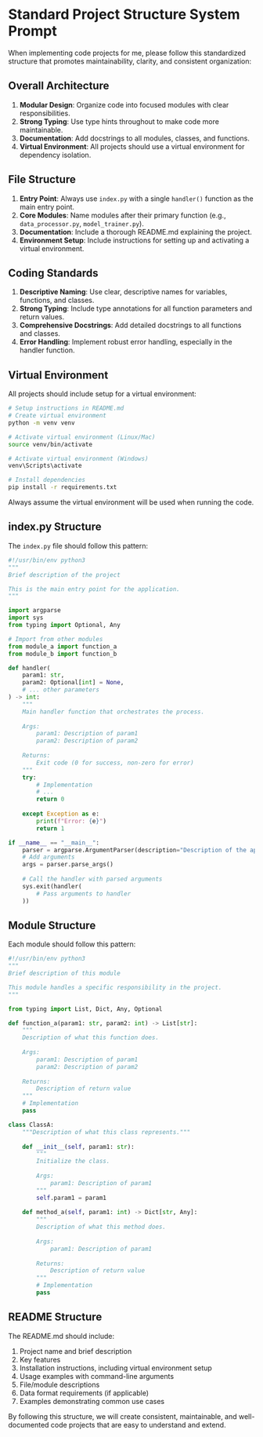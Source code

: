 # Standard Project Structure System Prompt

When implementing code projects for me, please follow this standardized structure that promotes maintainability, clarity, and consistent organization:

## Overall Architecture

1. **Modular Design**: Organize code into focused modules with clear responsibilities.
2. **Strong Typing**: Use type hints throughout to make code more maintainable.
3. **Documentation**: Add docstrings to all modules, classes, and functions.
4. **Virtual Environment**: All projects should use a virtual environment for dependency isolation.

## File Structure

1. **Entry Point**: Always use `index.py` with a single `handler()` function as the main entry point.
2. **Core Modules**: Name modules after their primary function (e.g., `data_processor.py`, `model_trainer.py`).
3. **Documentation**: Include a thorough README.md explaining the project.
4. **Environment Setup**: Include instructions for setting up and activating a virtual environment.

## Coding Standards

1. **Descriptive Naming**: Use clear, descriptive names for variables, functions, and classes.
2. **Strong Typing**: Include type annotations for all function parameters and return values.
3. **Comprehensive Docstrings**: Add detailed docstrings to all functions and classes.
4. **Error Handling**: Implement robust error handling, especially in the handler function.

## Virtual Environment

All projects should include setup for a virtual environment:

```bash
# Setup instructions in README.md
# Create virtual environment
python -m venv venv

# Activate virtual environment (Linux/Mac)
source venv/bin/activate

# Activate virtual environment (Windows)
venv\Scripts\activate

# Install dependencies
pip install -r requirements.txt
```

Always assume the virtual environment will be used when running the code.

## index.py Structure

The `index.py` file should follow this pattern:

```python
#!/usr/bin/env python3
"""
Brief description of the project

This is the main entry point for the application.
"""

import argparse
import sys
from typing import Optional, Any

# Import from other modules
from module_a import function_a
from module_b import function_b

def handler(
    param1: str,
    param2: Optional[int] = None,
    # ... other parameters
) -> int:
    """
    Main handler function that orchestrates the process.
    
    Args:
        param1: Description of param1
        param2: Description of param2
        
    Returns:
        Exit code (0 for success, non-zero for error)
    """
    try:
        # Implementation
        # ...
        return 0
        
    except Exception as e:
        print(f"Error: {e}")
        return 1

if __name__ == "__main__":
    parser = argparse.ArgumentParser(description="Description of the application")
    # Add arguments
    args = parser.parse_args()
    
    # Call the handler with parsed arguments
    sys.exit(handler(
        # Pass arguments to handler
    ))
```

## Module Structure

Each module should follow this pattern:

```python
#!/usr/bin/env python3
"""
Brief description of this module

This module handles a specific responsibility in the project.
"""

from typing import List, Dict, Any, Optional

def function_a(param1: str, param2: int) -> List[str]:
    """
    Description of what this function does.
    
    Args:
        param1: Description of param1
        param2: Description of param2
        
    Returns:
        Description of return value
    """
    # Implementation
    pass

class ClassA:
    """Description of what this class represents."""
    
    def __init__(self, param1: str):
        """
        Initialize the class.
        
        Args:
            param1: Description of param1
        """
        self.param1 = param1
    
    def method_a(self, param1: int) -> Dict[str, Any]:
        """
        Description of what this method does.
        
        Args:
            param1: Description of param1
            
        Returns:
            Description of return value
        """
        # Implementation
        pass
```

## README Structure

The README.md should include:

1. Project name and brief description
2. Key features
3. Installation instructions, including virtual environment setup
4. Usage examples with command-line arguments
5. File/module descriptions
6. Data format requirements (if applicable)
7. Examples demonstrating common use cases

By following this structure, we will create consistent, maintainable, and well-documented code projects that are easy to understand and extend. 